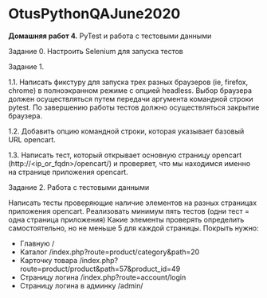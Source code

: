 # OtusPythonQAJune2020 
<b>Домашняя работ 4.</b> PyTest и работа с тестовыми данными

Задание 0. Настроить Selenium для запуска тестов

Задание 1. 

1.1. Написать фикстуру для запуска трех разных браузеров (ie, firefox, chrome) в полноэкранном режиме с опцией headless. Выбор браузера должен осуществляться путем передачи аргумента командной строки pytest. По завершению работы тестов должно осуществляться закрытие браузера.

1.2. Добавить опцию командной строки, которая указывает базовый URL opencart.

1.3. Написать тест, который открывает основную страницу opencart (http://<ip_or_fqdn>/opencart/) и проверяет, что мы находимся именно на странице приложения opencart.

Задание 2. Работа с тестовыми данными

Написать тесты проверяющие наличие элементов на разных страницах приложения opencart.
Реализовать минимум пять тестов (одни тест = одна страница приложения)
Какие элементы проверять определить самостоятельно, но не меньше 5 для каждой страницы.
Покрыть нужно:
- Главную /
- Каталог /index.php?route=product/category&path=20
- Карточку товара /index.php?route=product/product&path=57&product_id=49
- Страницу логина /index.php?route=account/login
- Страницу логина в админку /admin/
